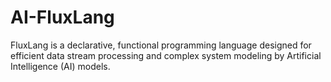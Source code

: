 # AI-FluxLang
FluxLang is a declarative, functional programming language designed for efficient data stream processing and complex system modeling by Artificial Intelligence (AI) models. 

